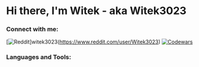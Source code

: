 # Hi there, I'm Witek - aka Witek3023

### Connect with me:
[![Reddit](https://img.shields.io/badge/Reddit-%23FF4500.svg?style=for-the-badge&logo=Reddit&logoColor=white)]witek3023(https://www.reddit.com/user/Witek3023)
[![Codewars](https://img.shields.io/badge/Codewars-B1361E?style=for-the-badge&logo=codewars&logoColor=grey)](https://www.codewars.com/users/Witek3023)

### Languages and Tools:
